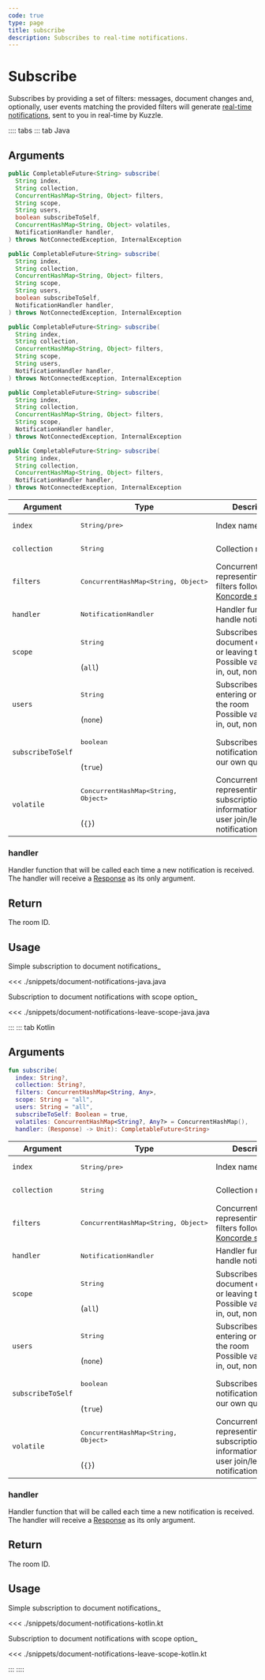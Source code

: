 ```yaml
---
code: true
type: page
title: subscribe
description: Subscribes to real-time notifications.
---
```


# Subscribe

Subscribes by providing a set of filters: messages, document changes and, optionally, user events matching the provided filters will generate [real-time notifications](/core/2/api/essentials/notifications), sent to you in real-time by Kuzzle.

:::: tabs
::: tab Java

## Arguments

```java
public CompletableFuture<String> subscribe(
  String index, 
  String collection, 
  ConcurrentHashMap<String, Object> filters,
  String scope,
  String users,
  boolean subscribeToSelf,
  ConcurrentHashMap<String, Object> volatiles,
  NotificationHandler handler, 
) throws NotConnectedException, InternalException

public CompletableFuture<String> subscribe(
  String index, 
  String collection, 
  ConcurrentHashMap<String, Object> filters,
  String scope,
  String users,
  boolean subscribeToSelf,
  NotificationHandler handler, 
) throws NotConnectedException, InternalException

public CompletableFuture<String> subscribe(
  String index, 
  String collection, 
  ConcurrentHashMap<String, Object> filters,
  String scope,
  String users,
  NotificationHandler handler, 
) throws NotConnectedException, InternalException

public CompletableFuture<String> subscribe(
  String index, 
  String collection, 
  ConcurrentHashMap<String, Object> filters,
  String scope,
  NotificationHandler handler, 
) throws NotConnectedException, InternalException

public CompletableFuture<String> subscribe(
  String index, 
  String collection, 
  ConcurrentHashMap<String, Object> filters,
  NotificationHandler handler, 
) throws NotConnectedException, InternalException
```

| Argument     | Type                                    | Description                                                                                                    |
|--------------|-----------------------------------------|----------------------------------------------------------------------------------------------------------------|
| `index`      | <pre>String/pre>                       | Index name                                                                                                     |
| `collection` | <pre>String</pre>                       | Collection name                                                                                                |
| `filters`    | <pre>ConcurrentHashMap<String, Object></pre>                      | ConcurrentHashMap representing a set of filters following [Koncorde syntax](/core/2/guides/cookbooks/realtime-api/terms) |
| `handler`   | <pre>NotificationHandler</pre>          | Handler function to handle notifications                                                                      |
| `scope`    | <pre>String</pre><br>(`all`) | Subscribes to document entering or leaving the scope<br>Possible values: all, in, out, none |
| `users`    | <pre>String</pre><br>(`none`) | Subscribes to users entering or leaving the room<br>Possible values: all, in, out, none |
| `subscribeToSelf`    | <pre>boolean</pre><br>(`true`) | Subscribes to notifications fired by our own queries |
| `volatile`    | <pre>ConcurrentHashMap<String, Object></pre><br>(`{}`) | ConcurrentHashMap representing subscription information, used in user join/leave notifications |

### handler

Handler function that will be called each time a new notification is received.
The handler will receive a [Response](/sdk/jvm/1/core-classes/response) as its only argument.

## Return

The room ID.

## Usage

Simple subscription to document notifications_

<<< ./snippets/document-notifications-java.java

Subscription to document notifications with scope option_

<<< ./snippets/document-notifications-leave-scope-java.java

:::
::: tab Kotlin

## Arguments

```kotlin
fun subscribe(
  index: String?,
  collection: String?,
  filters: ConcurrentHashMap<String, Any>,
  scope: String = "all",
  users: String = "all",
  subscribeToSelf: Boolean = true,
  volatiles: ConcurrentHashMap<String?, Any?> = ConcurrentHashMap(),
  handler: (Response) -> Unit): CompletableFuture<String>
```

| Argument     | Type                                    | Description                                                                                                    |
|--------------|-----------------------------------------|----------------------------------------------------------------------------------------------------------------|
| `index`      | <pre>String/pre>                       | Index name                                                                                                     |
| `collection` | <pre>String</pre>                       | Collection name                                                                                                |
| `filters`    | <pre>ConcurrentHashMap<String, Object></pre>                      | ConcurrentHashMap representing a set of filters following [Koncorde syntax](/core/2/guides/cookbooks/realtime-api/terms) |
| `handler`   | <pre>NotificationHandler</pre>          | Handler function to handle notifications                                                                      |
| `scope`    | <pre>String</pre><br>(`all`) | Subscribes to document entering or leaving the scope<br>Possible values: all, in, out, none |
| `users`    | <pre>String</pre><br>(`none`) | Subscribes to users entering or leaving the room<br>Possible values: all, in, out, none |
| `subscribeToSelf`    | <pre>boolean</pre><br>(`true`) | Subscribes to notifications fired by our own queries |
| `volatile`    | <pre>ConcurrentHashMap<String, Object></pre><br>(`{}`) | ConcurrentHashMap representing subscription information, used in user join/leave notifications |

### handler

Handler function that will be called each time a new notification is received.
The handler will receive a [Response](/sdk/jvm/1/core-classes/response) as its only argument.

## Return

The room ID.

## Usage

Simple subscription to document notifications_

<<< ./snippets/document-notifications-kotlin.kt

Subscription to document notifications with scope option_

<<< ./snippets/document-notifications-leave-scope-kotlin.kt

:::
::::